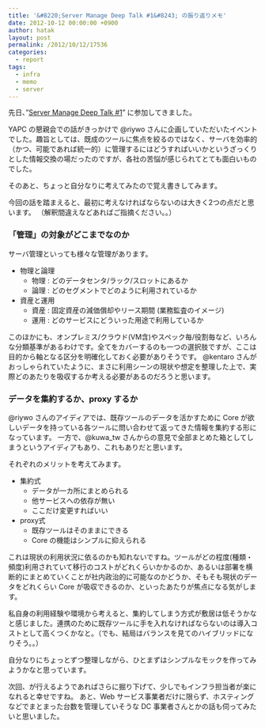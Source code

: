 ```yaml
---
title: '&#8220;Server Manage Deep Talk #1&#8243; の振り返りメモ'
date: 2012-10-12 00:00:00 +0900
author: hatak
layout: post
permalink: /2012/10/12/17536
categories:
  - report
tags:
  - infra
  - memo
  - server
---
```


先日、&#8221;[Server Manage Deep Talk #1][1]&#8221; に参加してきました。

YAPC の懇親会での話がきっかけで @riywo さんに企画していただいたイベントでした。趣旨としては、既成のツールに焦点を絞るのではなく、サーバを効率的（かつ、可能であれば統一的）に管理するにはどうすればいいかというざっくりとした情報交換の場だったのですが、各社の苦悩が感じられてとても面白いものでした。

そのあと、ちょっと自分なりに考えてみたので覚え書きしてみます。

<!--more-->

今回の話を踏まえると、最初に考えなければならないのは大きく2つの点だと思います。 （解釈間違えなどあればご指摘ください。。）

### 「管理」の対象がどこまでなのか

サーバ管理といっても様々な管理があります。

* 物理と論理
    * 物理 : どのデータセンタ/ラック/スロットにあるか
    * 論理 : どのセグメントでどのように利用されているか
* 資産と運用
    * 資産 : 固定資産の減価償却やリース期間 (業務監査のイメージ)
    * 運用 : どのサービスにどういった用途で利用しているか

このほかにも、オンプレミス/クラウド(VM含)やスペック毎/役割毎など、いろんな分類基準があるわけです。全てをカバーするのも一つの選択肢ですが、ここは目的から軸となる区分を明確化しておく必要がありそうです。 @kentaro さんがおっしゃられていたように、まさに利用シーンの現状や想定を整理した上で、実際どのあたりを吸収するか考える必要があるのだろうと思います。

### データを集約するか、proxy するか

@riywo さんのアイディアでは、既存ツールのデータを活かすために Core が欲しいデータを持っている各ツールに問い合わせて返ってきた情報を集約する形になっています。 一方で、@kuwa_tw さんからの意見で全部まとめた箱としてしまうというアイディアもあり、これもありだと思います。

それぞれのメリットを考えてみます。

* 集約式
    * データが一カ所にまとめられる
    * 他サービスへの依存が無い
    * ここだけ変更すればいい
* proxy式
    * 既存ツールはそのままにできる
    * Core の機能はシンプルに抑えられる

これは現状の利用状況に依るのかも知れないですね。ツールがどの程度(種類・頻度)利用されていて移行のコストがどれくらいかかるのか、あるいは部署を横断的にまとめていくことが社内政治的に可能なのかどうか、そもそも現状のデータをどれくらい Core が吸収できるのか、といったあたりが焦点になる気がします。

私自身の利用経験や環境から考えると、集約してしまう方式が敷居は低そうかなと感じました。連携のために既存ツールに手を入れなければならないのは導入コストとして高くつくかなと。（でも、結局はバランスを見てのハイブリッドになりそう。。）

自分なりにちょっとずつ整理しながら、ひとまずはシンプルなモックを作ってみようかなと思っています。

次回、が行えるようであればさらに掘り下げて、少しでもインフラ担当者が楽になれると幸せですね。 あと、Web サービス事業者だけに限らず、ホスティングなどでまとまった台数を管理していそうな DC 事業者さんとかの話も伺ってみたいと思いました。

 [1]: https://www.facebook.com/events/346462502114960/
